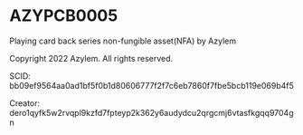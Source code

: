 # AZYPCB0005
Playing card back series non-fungible asset(NFA) by Azylem

Copyright 2022 Azylem. All rights reserved.

SCID: bb09ef9564aa0ad1bf5f0b1d80606777f2f7c6eb7860f7fbe5bcb119e069b4f5

Creator: dero1qyfk5w2rvqpl9kzfd7fpteyp2k362y6audydcu2qrgcmj6vtasfkgqq9704gn
